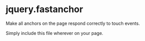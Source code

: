 jquery.fastanchor
=================

Make all anchors on the page respond correctly to touch events.

Simply include this file wherever on your page.